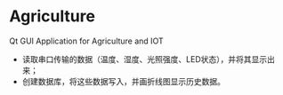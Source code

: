 # Agriculture
Qt GUI Application for Agriculture and IOT
- 读取串口传输的数据（温度、湿度、光照强度、LED状态），并将其显示出来；
- 创建数据库，将这些数据写入，并画折线图显示历史数据。